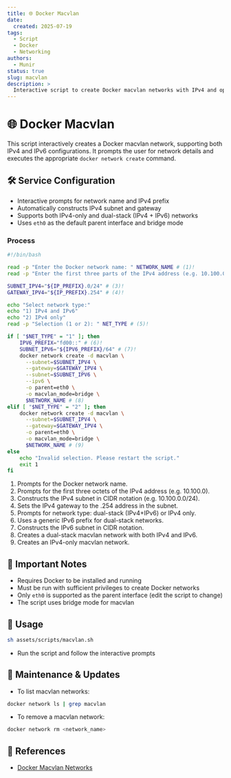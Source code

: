 ```yaml
---
title: 🌐 Docker Macvlan
date:
  created: 2025-07-19
tags:
  - Script
  - Docker
  - Networking
authors:
  - Munir
status: true
slug: macvlan
description: >
  Interactive script to create Docker macvlan networks with IPv4 and optional IPv6 support.
---
```


# 🌐 Docker Macvlan

This script interactively creates a Docker macvlan network, supporting both IPv4 and IPv6 configurations. It prompts the user for network details and executes the appropriate `docker network create` command.

<!-- more -->

## 🛠️ Service Configuration

- Interactive prompts for network name and IPv4 prefix
- Automatically constructs IPv4 subnet and gateway
- Supports both IPv4-only and dual-stack (IPv4 + IPv6) networks
- Uses `eth0` as the default parent interface and bridge mode

### Process

```sh linenums="1" title="macvlan.sh"
#!/bin/bash

read -p "Enter the Docker network name: " NETWORK_NAME # (1)!
read -p "Enter the first three parts of the IPv4 address (e.g. 10.100.0): " IP_PREFIX # (2)!

SUBNET_IPV4="${IP_PREFIX}.0/24" # (3)!
GATEWAY_IPV4="${IP_PREFIX}.254" # (4)!

echo "Select network type:"
echo "1) IPv4 and IPv6"
echo "2) IPv4 only"
read -p "Selection (1 or 2): " NET_TYPE # (5)!

if [ "$NET_TYPE" = "1" ]; then
    IPV6_PREFIX="fd00::" # (6)!
    SUBNET_IPV6="${IPV6_PREFIX}/64" # (7)!
    docker network create -d macvlan \
      --subnet=$SUBNET_IPV4 \
      --gateway=$GATEWAY_IPV4 \
      --subnet=$SUBNET_IPV6 \
      --ipv6 \
      -o parent=eth0 \
      -o macvlan_mode=bridge \
      $NETWORK_NAME # (8)
elif [ "$NET_TYPE" = "2" ]; then
    docker network create -d macvlan \
      --subnet=$SUBNET_IPV4 \
      --gateway=$GATEWAY_IPV4 \
      -o parent=eth0 \
      -o macvlan_mode=bridge \
      $NETWORK_NAME # (9)
else
    echo "Invalid selection. Please restart the script."
    exit 1
fi
```

1. Prompts for the Docker network name.
2. Prompts for the first three octets of the IPv4 address (e.g. 10.100.0).
3. Constructs the IPv4 subnet in CIDR notation (e.g. 10.100.0.0/24).
4. Sets the IPv4 gateway to the .254 address in the subnet.
5. Prompts for network type: dual-stack (IPv4+IPv6) or IPv4 only.
6. Uses a generic IPv6 prefix for dual-stack networks.
7. Constructs the IPv6 subnet in CIDR notation.
8. Creates a dual-stack macvlan network with both IPv4 and IPv6.
9. Creates an IPv4-only macvlan network.

## 🔐 Important Notes

- Requires Docker to be installed and running
- Must be run with sufficient privileges to create Docker networks
- Only `eth0` is supported as the parent interface (edit the script to change)
- The script uses bridge mode for macvlan

## 🚀 Usage

```bash
sh assets/scripts/macvlan.sh
```

- Run the script and follow the interactive prompts

## 🔄 Maintenance & Updates

- To list macvlan networks:
```bash
docker network ls | grep macvlan
```
- To remove a macvlan network:
```bash
docker network rm <network_name>
```

## 🔗 References

- [Docker Macvlan Networks](https://docs.docker.com/network/macvlan/) 
